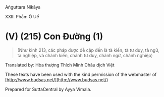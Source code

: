  

Aṅguttara Nikāya

XXII. Phẩm Ô Uế

# (V) (215) Con Ðường (1)

> (Như kinh 213, các pháp được đề cập đến là tà kiến, tà tư duy, tà ngữ, tà nghiệp, và chánh kiến, chánh tư duy, chánh ngữ, chánh nghiệp)

Translated by: Hòa thượng Thích Minh Châu dịch Việt

These texts have been used with the kind permission of the webmaster of [http://www.budsas.net/](http://www.budsas.net/)

Prepared for SuttaCentral by Ayya Vimala.